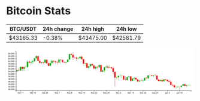 # Bitcoin Stats

BTC/USDT|24h change|24h high|24h low|
|---|---|---|---|
|$43165.33|-0.38%|$43475.00|$42581.79|

<img src="./chart.svg">
